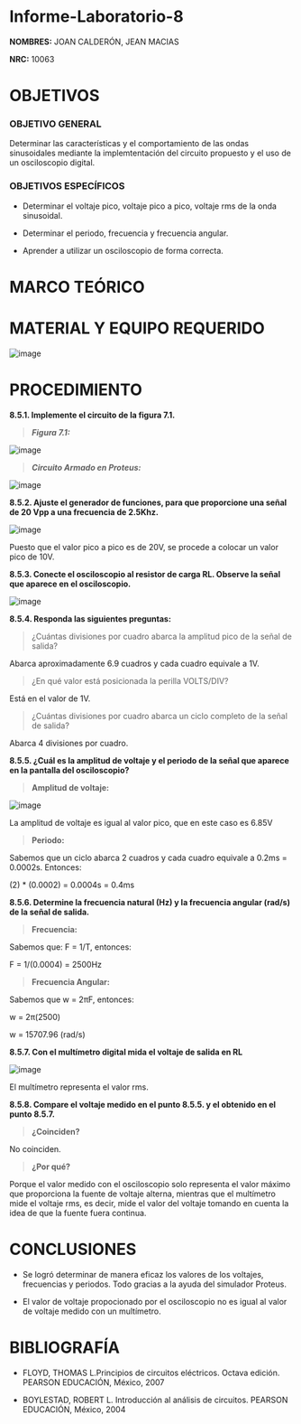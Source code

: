 # Informe-Laboratorio-8

**NOMBRES:** JOAN CALDERÓN, JEAN MACIAS

**NRC:** 10063

# **OBJETIVOS**

### **OBJETIVO GENERAL**

Determinar las características y el comportamiento de las ondas sinusoidales mediante la implemtentación del circuito propuesto y el uso de un osciloscopio digital.

### **OBJETIVOS ESPECÍFICOS**

* Determinar el voltaje pico, voltaje pico a pico, voltaje rms de la onda sinusoidal.

* Determinar el periodo, frecuencia y frecuencia angular.

* Aprender a utilizar un osciloscopio de forma correcta.

# **MARCO TEÓRICO**

# **MATERIAL Y EQUIPO REQUERIDO**

![image](https://user-images.githubusercontent.com/116774235/219495305-5eb95d96-df85-4e1a-837d-9f8a29687fec.png)

# **PROCEDIMIENTO**

**8.5.1. Implemente el circuito de la figura 7.1.**

> ***Figura 7.1:***

![image](https://user-images.githubusercontent.com/116774235/219495734-ffc53bff-c383-44b3-8dcb-8211147f6303.png)

> ***Circuito Armado en Proteus:***

![image](https://user-images.githubusercontent.com/116774235/219534068-d6e49a0d-994b-4efc-ac8e-636fb318f95c.png)

**8.5.2. Ajuste el generador de funciones, para que proporcione una señal de 20 Vpp a una frecuencia de 2.5Khz.**

![image](https://user-images.githubusercontent.com/116774235/219666601-e550ab16-cbba-4dd2-a8a2-2ad422bd16c0.png)

Puesto que el valor pico a pico es de 20V, se procede a colocar un valor pico de 10V.

**8.5.3. Conecte el osciloscopio al resistor de carga RL. Observe la señal que aparece en el osciloscopio.**

![image](https://user-images.githubusercontent.com/116774235/219669311-67b10bf1-547b-42fc-b3ec-a3f441f46f04.png)

**8.5.4. Responda las siguientes preguntas:**

> ¿Cuántas divisiones por cuadro abarca la amplitud pico de la señal de salida?

Abarca aproximadamente 6.9 cuadros y cada cuadro equivale a 1V.

> ¿En qué valor está posicionada la perilla VOLTS/DIV?

Está en el valor de 1V.

> ¿Cuántas divisiones por cuadro abarca un ciclo completo de la señal de salida?

Abarca 4 divisiones por cuadro.

**8.5.5. ¿Cuál es la amplitud de voltaje y el periodo de la señal que aparece en la pantalla del osciloscopio?**

> **Amplitud de voltaje:**

![image](https://user-images.githubusercontent.com/116774235/219670961-c8695f29-8f76-45d8-ab45-c9ab64c2af2f.png)

La amplitud de voltaje es igual al valor pico, que en este caso es 6.85V

> **Periodo:**

Sabemos que un ciclo abarca 2 cuadros y cada cuadro equivale a 0.2ms = 0.0002s. Entonces:

(2) * (0.0002) = 0.0004s = 0.4ms

**8.5.6. Determine la frecuencia natural (Hz) y la frecuencia angular (rad/s) de la señal de salida.**

> **Frecuencia:**

Sabemos que: F = 1/T, entonces:

F = 1/(0.0004) = 2500Hz

> **Frecuencia Angular:**

Sabemos que w = 2πF, entonces:

w = 2π(2500)

w = 15707.96 (rad/s)

**8.5.7. Con el multímetro digital mida el voltaje de salida en RL**

![image](https://user-images.githubusercontent.com/116774235/219675539-e9acd576-b2c2-403d-a40e-4e800b164d56.png)

El multímetro representa el valor rms.

**8.5.8. Compare el voltaje medido en el punto 8.5.5. y el obtenido en el punto 8.5.7.**

> **¿Coinciden?**

No coinciden.

> **¿Por qué?**

Porque el valor medido con el osciloscopio solo representa el valor máximo que proporciona la fuente de voltaje alterna, mientras que el multímetro mide el voltaje rms, es decir, mide el valor del voltaje tomando en cuenta la idea de que la fuente fuera continua.

# **CONCLUSIONES**

* Se logró determinar de manera eficaz los valores de los voltajes, frecuencias y periodos. Todo gracias a la ayuda del simulador Proteus.

* El valor de voltaje propocionado por el osciloscopio no es igual al valor de voltaje medido con un multímetro.

# **BIBLIOGRAFÍA**

* FLOYD, THOMAS L.Principios de circuitos eléctricos. Octava edición. PEARSON EDUCACIÓN, México, 2007

* BOYLESTAD, ROBERT L. Introducción al análisis de circuitos. PEARSON EDUCACIÓN, México, 2004
